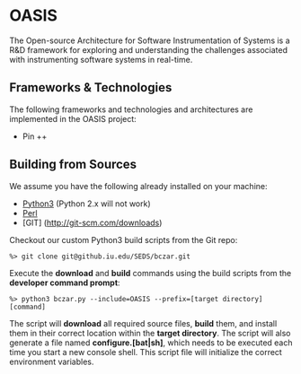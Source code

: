 OASIS
=====

The Open-source Architecture for Software Instrumentation of Systems 
is a R&D framework for exploring and understanding the challenges 
associated with instrumenting software systems in real-time.

Frameworks & Technologies
-------------------------

The following frameworks and technologies and architectures are implemented 
in the OASIS project:

* Pin ++

Building from Sources
---------------------

We assume you have the following already installed on your machine:

* [Python3](http://www.activestate.com/activepython/downloads) (Python 2.x will not work)
* [Perl](http://www.activestate.com/activeperl)
* [GIT] (http://git-scm.com/downloads)

Checkout our custom Python3 build scripts from the Git repo:

    %> git clone git@github.iu.edu/SEDS/bczar.git

Execute the **download** and **build** commands using the build scripts 
from the **developer command prompt**:

    %> python3 bczar.py --include=OASIS --prefix=[target directory] [command]

The script will **download** all required source files, **build** them, 
and install them in their correct location within the **target directory**. 
The script will also generate a file named **configure.[bat|sh]**, which needs 
to be executed each time you start a new console shell. This script file 
will initialize the correct environment variables.
